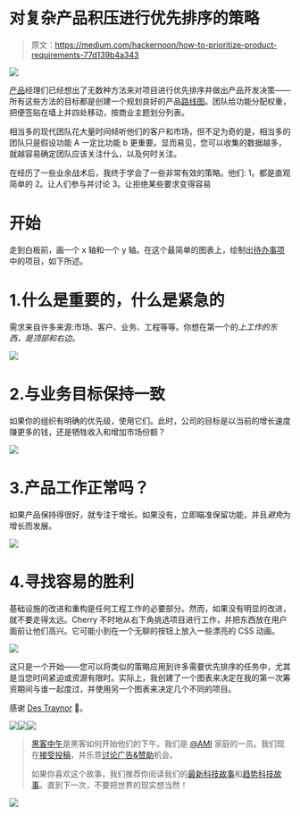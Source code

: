 # 对复杂产品积压进行优先排序的策略

> 原文：<https://medium.com/hackernoon/how-to-prioritize-product-requirements-77d139b4a343>

![](img/ccad71e6619260a7da9747efa4915ad9.png)

[产品](https://hackernoon.com/tagged/product)经理们已经想出了无数种方法来对项目进行优先排序并做出产品开发决策——所有这些方法的目标都是创建一个规划良好的产品[路线图](https://hackernoon.com/10-terms-every-engineer-must-know-cd71e828f4ad)。团队给功能分配权重，把便签贴在墙上并四处移动，按商业主题划分列表。

相当多的现代团队花大量时间倾听他们的客户和市场，但不足为奇的是，相当多的团队只是假设功能 A 一定比功能 b 更重要。显而易见，您可以收集的数据越多，就越容易确定团队应该关注什么，以及何时关注。

在经历了一些业余战术后，我终于学会了一些非常有效的策略。他们:
1。都是直观简单的
2。让人们参与并讨论
3。让拒绝某些要求变得容易

# 开始

走到白板前，画一个 x 轴和一个 y 轴。在这个最简单的图表上，绘制出[待办事项](https://hackernoon.com/tagged/backlog)中的项目，如下所述。

# 1.什么是重要的，什么是紧急的

需求来自许多来源:市场、客户、业务、工程等等。你想在第一个的*上工作的东西，是顶部和右边。*

![](img/42b913c453772505f923e30e2bcdcd5c.png)

# 2.与业务目标保持一致

如果你的组织有明确的优先级，使用它们。此时，公司的目标是以当前的增长速度赚更多的钱，还是牺牲收入和增加市场份额？

![](img/d815b91b2ca88904f1d52bc3917cda8b.png)

# 3.产品工作正常吗？

如果产品保持得很好，就专注于增长。如果没有，立即瞄准保留功能，并且*避免*为增长而发展。

![](img/b538c263f786925ebd43f7857c459efe.png)

# 4.寻找容易的胜利

基础设施的改进和重构是任何工程工作的必要部分。然而，如果没有明显的改进，就不要走得太远。Cherry 不时地从右下角挑选项目进行工作，并把东西放在用户面前让他们高兴。它可能小到在一个无聊的按钮上放入一些漂亮的 CSS 动画。

![](img/cabef13ad71b69c87b2ba81413605b24.png)

这只是一个开始——您可以将类似的策略应用到许多需要优先排序的任务中，尤其是当您时间紧迫或资源有限时。实际上，我创建了一个图表来决定在我的第一次筹资期间与谁一起度过，并使用另一个图表来决定几个不同的项目。

感谢 [Des Traynor](https://twitter.com/destraynor) 👊。

[![](img/50ef4044ecd4e250b5d50f368b775d38.png)](http://bit.ly/HackernoonFB)[![](img/979d9a46439d5aebbdcdca574e21dc81.png)](https://goo.gl/k7XYbx)[![](img/2930ba6bd2c12218fdbbf7e02c8746ff.png)](https://goo.gl/4ofytp)

> [黑客中午](http://bit.ly/Hackernoon)是黑客如何开始他们的下午。我们是 [@AMI](http://bit.ly/atAMIatAMI) 家庭的一员。我们现在[接受投稿](http://bit.ly/hackernoonsubmission)，并乐意[讨论广告&赞助](mailto:partners@amipublications.com)机会。
> 
> 如果你喜欢这个故事，我们推荐你阅读我们的[最新科技故事](http://bit.ly/hackernoonlatestt)和[趋势科技故事](https://hackernoon.com/trending)。直到下一次，不要把世界的现实想当然！

![](img/be0ca55ba73a573dce11effb2ee80d56.png)
